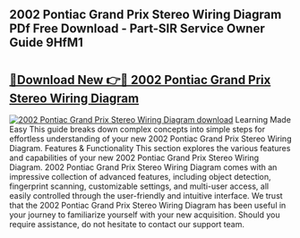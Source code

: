 ## 2002 Pontiac Grand Prix Stereo Wiring Diagram PDf Free Download - Part-SIR Service Owner Guide 9HfM1

# <h2><a href="http://dfuajr4.blite.top/?on=2002+Pontiac+Grand+Prix+Stereo+Wiring+Diagram">🔗Download New 👉🔴 2002 Pontiac Grand Prix Stereo Wiring Diagram</a></h2>

[![2002 Pontiac Grand Prix Stereo Wiring Diagram download](https://i.imgur.com/lujVjoI.png)](http://dfuajr4.blite.top/?on=2002+Pontiac+Grand+Prix+Stereo+Wiring+Diagram)
Learning Made Easy This guide breaks down complex concepts into simple steps for effortless understanding of your new 2002 Pontiac Grand Prix Stereo Wiring Diagram. Features & Functionality This section explores the various features and capabilities of your new 2002 Pontiac Grand Prix Stereo Wiring Diagram. 2002 Pontiac Grand Prix Stereo Wiring Diagram comes with an impressive collection of advanced features, including object detection, fingerprint scanning, customizable settings, and multi-user access, all easily controlled through the user-friendly and intuitive interface. We trust that the 2002 Pontiac Grand Prix Stereo Wiring Diagram has been useful in your journey to familiarize yourself with your new acquisition. Should you require assistance, do not hesitate to contact our support team.
